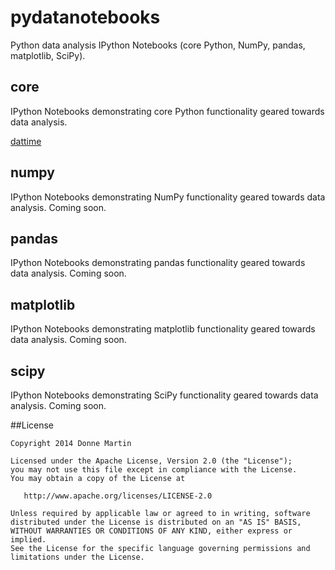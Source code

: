 # pydatanotebooks
Python data analysis IPython Notebooks (core Python, NumPy, pandas, matplotlib, SciPy).

## core

IPython Notebooks demonstrating core Python functionality geared towards data analysis.

[dattime](http://nbviewer.ipython.org/github/donnemartin/pydatasnippets/blob/master/core/datetime.ipynb)

## numpy

IPython Notebooks demonstrating NumPy functionality geared towards data analysis.  Coming soon.

## pandas

IPython Notebooks demonstrating pandas functionality geared towards data analysis.  Coming soon.

## matplotlib

IPython Notebooks demonstrating matplotlib functionality geared towards data analysis.  Coming soon.

## scipy

IPython Notebooks demonstrating SciPy functionality geared towards data analysis.  Coming soon.

##License

    Copyright 2014 Donne Martin

    Licensed under the Apache License, Version 2.0 (the "License");
    you may not use this file except in compliance with the License.
    You may obtain a copy of the License at

       http://www.apache.org/licenses/LICENSE-2.0

    Unless required by applicable law or agreed to in writing, software
    distributed under the License is distributed on an "AS IS" BASIS,
    WITHOUT WARRANTIES OR CONDITIONS OF ANY KIND, either express or implied.
    See the License for the specific language governing permissions and
    limitations under the License.